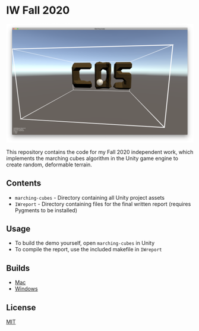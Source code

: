 # IW Fall 2020

![screenshot](screenshot.png)

This repository contains the code for my Fall 2020 independent work, which implements the marching cubes algorithm in the Unity game engine to create random, deformable terrain. 

## Contents

* `marching-cubes` - Directory containing all Unity project assets
* `IWreport` - Directory containing files for the final written report (requires Pygments to be installed)

## Usage

* To build the demo yourself, open `marching-cubes` in Unity
* To compile the report, use the included makefile in `IWreport`

## Builds

* [Mac](https://www.dropbox.com/s/ai83o34wdsceslf/Marching%20CubesOSX.zip?dl=0)
* [Windows](https://www.dropbox.com/s/f9ykpdbwvsnq9s7/MarchingCubesWindows.zip?dl=0)

## License

[MIT](https://choosealicense.com/licenses/mit/)
